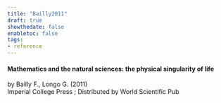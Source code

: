 ```yaml
---
title: "Bailly2011"
draft: true
showthedate: false
enabletoc: false
tags:
- reference
---
```


#### **Mathematics and the natural sciences: the physical singularity of life**     
by Bailly F., Longo G. (2011)         
Imperial College Press ; Distributed by World Scientific Pub      


